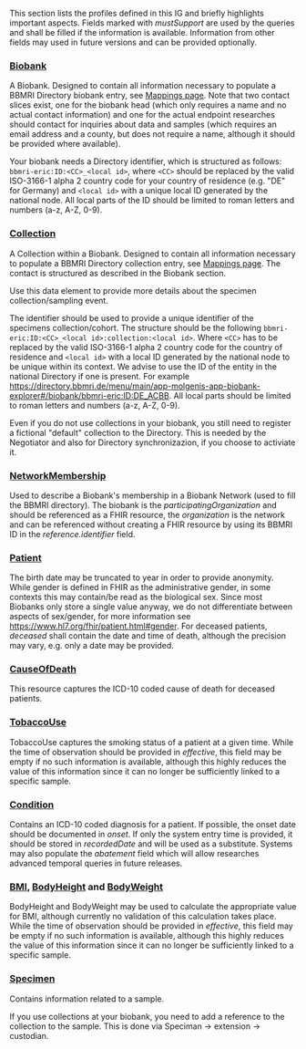 <!-- 1_overview.md {% comment %}
*****************************************************************************************
*                            WARNING: DO NOT EDIT THIS FILE                             *
*                                                                                       *
* This file is generated by SUSHI. Any edits you make to this file will be overwritten. *
*                                                                                       *
* To change the contents of this file, edit the original source file at:                *
* ig-data\input\pagecontent\1_overview.md                                               *
*****************************************************************************************
{% endcomment %} -->

This section lists the profiles defined in this IG and briefly highlights important aspects. Fields marked with *mustSupport* are used by the queries and shall be filled if the information is available. Information from other fields may used in future versions and can be provided optionally.

### [Biobank](StructureDefinition-Biobank.html)
A Biobank. Designed to contain all information necessary to populate a BBMRI Directory biobank entry, see [Mappings page](mappings.md). Note that two contact slices exist, one for the biobank head (which only requires a name and no actual contact information) and one for the actual endpoint researches should contact for inquiries about data and samples (which requires an email address and a county, but does not require a name, although it should be provided where available).

Your biobank needs a Directory identifier, which is structured as follows: `bbmri-eric:ID:<CC>_<local id>`, where `<CC>` should be replaced by the valid ISO-3166-1 alpha 2 country code for your country of residence (e.g. "DE" for Germany) and `<local id>` with a unique local ID generated by the national node. All local parts of the ID should be limited to roman letters and numbers (a-z, A-Z, 0-9).

### [Collection](StructureDefinition-Collection.html)
A Collection within a Biobank. Designed to contain all information necessary to populate a BBMRI Directory collection entry, see [Mappings page](mappings.md). The contact is structured as described in the Biobank section.

Use this data element to provide more details about the specimen collection/sampling event.

The identifier should be used to provide a unique identifier of the specimens collection/cohort. The structure should be the following `bbmri-eric:ID:<CC>_<local id>:collection:<local id>`. Where `<CC>` has to be replaced by the valid ISO-3166-1 alpha 2 country code for the country of residence and `<local id>` with a local ID generated by the national node to be unique within its context. We advise to use the ID of the entity in the national Directory if one is present. For example https://directory.bbmri.de/menu/main/app-molgenis-app-biobank-explorer#/biobank/bbmri-eric:ID:DE_ACBB. All local parts should be limited to roman letters and numbers (a-z, A-Z, 0-9).

Even if you do not use collections in your biobank, you still need to register a fictional "default" collection to the Directory. This is needed by the Negotiator and also for Directory synchronizazion, if you choose to activiate it.

### [NetworkMembership](StructureDefinition-NetworkMembership.html)
Used to describe a Biobank's membership in a Biobank Network (used to fill the BBMRI directory). The biobank is the *participatingOrganization* and should be referenced as a FHIR resource, the *organization* is the network and can be referenced without creating a FHIR resource by using its BBMRI ID in the *reference.identifier* field.

### [Patient](StructureDefinition-Patient.html)
The birth date may be truncated to year in order to provide anonymity. While gender is defined in FHIR as the administrative gender, in some contexts this may contain/be read as the biological sex. Since most Biobanks only store a single value anyway, we do not differentiate between aspects of sex/gender, for more information see https://www.hl7.org/fhir/patient.html#gender. For deceased patients, *deceased* shall contain the date and time of death, although the precision may vary, e.g. only a date may be provided.

### [CauseOfDeath](StructureDefinition-CauseOfDeath.html)
This resource captures the ICD-10 coded cause of death for deceased patients.

### [TobaccoUse](StructureDefinition-TobaccoUse.html)
TobaccoUse captures the smoking status of a patient at a given time. While the time of observation should be provided in *effective*, this field may be empty if no such information is available, although this highly reduces the value of this information since it can no longer be sufficiently linked to a specific sample.

### [Condition](StructureDefinition-Condition.html)
Contains an ICD-10 coded diagnosis for a patient. If possible, the onset date should be documented in *onset*. If only the system entry time is provided, it should be stored in *recordedDate* and will be used as a substitute. Systems may also populate the *abatement* field which will allow researches advanced temporal queries in future releases.

### [BMI](StructureDefinition-Bmi.html), [BodyHeight](StructureDefinition-BodyHeight.html) and [BodyWeight](StructureDefinition-BodyWeight.html)
BodyHeight and BodyWeight may be used to calculate the appropriate value for BMI, although currently no validation of this calculation takes place. While the time of observation should be provided in *effective*, this field may be empty if no such information is available, although this highly reduces the value of this information since it can no longer be sufficiently linked to a specific sample.

### [Specimen](StructureDefinition-Specimen.html)
Contains information related to a sample.

If you use collections at your biobank, you need to add a reference to the collection to the sample. This is done via Speciman &rarr; extension &rarr; custodian.

